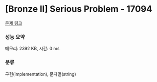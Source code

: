 # [Bronze II] Serious Problem - 17094 

[문제 링크](https://www.acmicpc.net/problem/17094) 

### 성능 요약

메모리: 2392 KB, 시간: 0 ms

### 분류

구현(implementation), 문자열(string)

